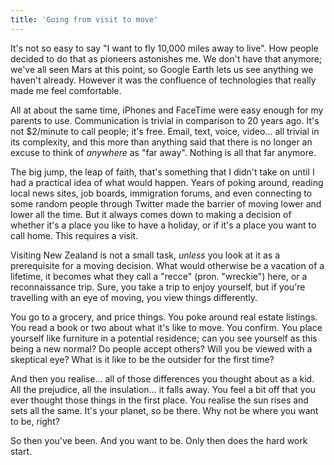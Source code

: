 ```yaml
---
title: 'Going from visit to move'
---
```


It's not so easy to say "I want to fly 10,000 miles away to live". How people decided to do that as pioneers astonishes me. We don't have that anymore; we've all seen Mars at this point, so Google Earth lets us see anything we haven't already. However it was the confluence of technologies that really made me feel comfortable.

All at about the same time, iPhones and FaceTime were easy enough for my parents to use. Communication is trivial in comparison to 20 years ago. It's not $2/minute to call people; it's free. Email, text, voice, video... all trivial in its complexity, and this more than anything said that there is no longer an excuse to think of *anywhere* as "far away". Nothing is all that far anymore.

The big jump, the leap of faith, that's something that I didn't take on until I had a practical idea of what would happen. Years of poking around, reading local news sites, job boards, immigration forums, and even connecting to some random people through Twitter made the barrier of moving lower and lower all the time. But it always comes down to making a decision of whether it's a place you like to have a holiday, or if it's a place you want to call home. This requires a visit.

Visiting New Zealand is not a small task, *unless* you look at it as a prerequisite for a moving decision. What would otherwise be a vacation of a lifetime, it becomes what they call a "recce" (pron. "wreckie") here, or a reconnaissance trip. Sure, you take a trip to enjoy yourself, but if you're travelling with an eye of moving, you view things differently.

You go to a grocery, and price things. You poke around real estate listings. You read a book or two about what it's like to move. You confirm. You place yourself like furniture in a potential residence; can you see yourself as this being a new normal? Do people accept others? Will you be viewed with a skeptical eye? What is it like to be the outsider for the first time?

And then you realise... all of those differences you thought about as a kid. All the prejudice, all the insulation... it falls away. You feel a bit off that you ever thought those things in the first place. You realise the sun rises and sets all the same. It's your planet, so be there. Why not be where you want to be, right?

So then you've been. And you want to be. Only then does the hard work start.
